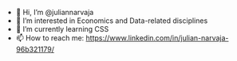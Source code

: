 - 👋 Hi, I’m @juliannarvaja
- 👀 I’m interested in Economics and Data-related disciplines
- 🌱 I’m currently learning CSS
- 📫 How to reach me:
https://www.linkedin.com/in/julian-narvaja-96b321179/

<!---
juliannarvaja/juliannarvaja is a ✨ special ✨ repository because its `README.md` (this file) appears on your GitHub profile.
You can click the Preview link to take a look at your changes.
--->
